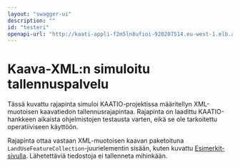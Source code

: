 ```yaml
---
layout: "swagger-ui"
description: ""
id: "testeri"
openapi-url: "http://kaati-appli-f2m5ln8ufioi-920207514.eu-west-1.elb.amazonaws.com/openapi.json"
---
```

# Kaava-XML:n simuloitu tallennuspalvelu

Tässä kuvattu rajapinta simuloi KAATIO-projektissa määritellyn XML-muotoisen kaavatiedon tallennusrajapintaa. Rajapinta on laadittu KAATIO-hankkeen aikaista ohjelmistojen testausta varten, eikä se ole tarkoitettu operatiiviseen käyttöön.

Rajapinta ottaa vastaan XML-muotoisen kaavan paketoituna ```LandUseFeatureCollection```-juurielementin sisään, kuten kuvattu [Esimerkit-sivulla](../esimerkit/). Lähetettäviä tiedostoja ei tallenneta mihinkään.